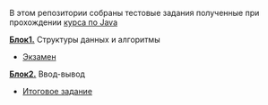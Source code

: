 <p>В этом репозитории собраны тестовые задания полученные при прохождении <a href="https://github.com/ReyBos/job4j_design">курса по Java</a></p>
<p><strong><a href="https://github.com/ReyBos/job4j_design/tree/master/chapter_001">Блок1.</a></strong>  
Структуры данных и алгоритмы</p> 
<ul>
    <li><a href="https://github.com/ReyBos/job4j_design_tests/tree/master/chapter_001">Экзамен</a></li>
</ul>
<p><strong><a href="https://github.com/ReyBos/job4j_design/tree/master/chapter_002">Блок2.</a></strong>  
Ввод-вывод</p>
<ul>
    <li><a href="https://github.com/ReyBos/job4j_design_tests/tree/master/chapter_002_final_task">Итоговое задание</a></li>
</ul>